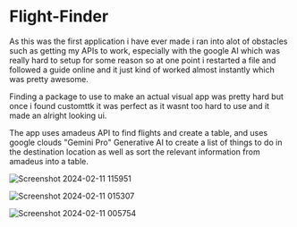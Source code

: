 # Flight-Finder
As this was the first application i have ever made i ran into alot of obstacles such as getting my APIs to work, especially with the google AI which was really hard to setup for some reason so at one point i restarted a file and followed a guide online and it just kind of worked almost instantly which was pretty awesome.

Finding a package to use to make an actual visual app was pretty hard but once i found customttk it was perfect as it wasnt too hard to use and it made an alright looking ui.

The app uses amadeus API to find flights and create a table, and uses google clouds "Gemini Pro" Generative AI to create a list of things to do in the destination location as well as sort the relevant information from amadeus into a table.

![Screenshot 2024-02-11 115951](https://github.com/hetzoo/Flight-Finder/assets/75696386/8f6e7683-c9e1-4831-b9f8-a00266923f90)

![Screenshot 2024-02-11 015307](https://github.com/hetzoo/Flight-Finder/assets/75696386/a8b3b2e2-cfe0-4ebd-8be9-b0737f07fbd2)

![Screenshot 2024-02-11 005754](https://github.com/hetzoo/Flight-Finder/assets/75696386/5fb86521-ff45-415a-a7bc-0efd5a082a3d)

